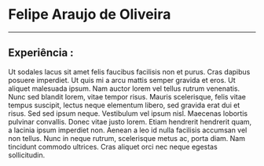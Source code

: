 # Felipe Araujo de Oliveira

 ---

 ## Experiência :

Ut sodales lacus sit amet felis faucibus facilisis non et purus. Cras dapibus posuere imperdiet. Ut quis mi a arcu mattis semper gravida et eros. Ut aliquet malesuada ipsum. Nam auctor lorem vel tellus rutrum venenatis. Nunc sed blandit lorem, vitae tempor risus. Mauris scelerisque, felis vitae tempus suscipit, lectus neque elementum libero, sed gravida erat dui et risus. Sed sed ipsum neque. Vestibulum vel ipsum nisl. Maecenas lobortis pulvinar convallis. Donec vitae justo lorem. Etiam hendrerit hendrerit quam, a lacinia ipsum imperdiet non. Aenean a leo id nulla facilisis accumsan vel non tellus. Nunc in neque rutrum, scelerisque metus ac, porta diam. Nam tincidunt commodo ultrices. Cras aliquet orci nec neque egestas sollicitudin.